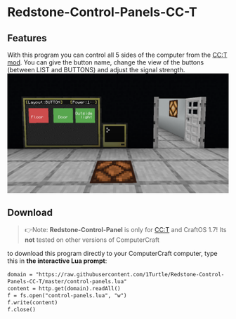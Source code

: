 # Redstone-Control-Panels-CC-T

Features
--------
With this program you can control all 5 sides of the computer from the [CC:T mod](https://github.com/SquidDev-CC/CC-Tweaked). You can give the button name, change the view of the buttons (between LIST and BUTTONS) and adjust the signal strength.
![Alt Text](/example.png "Screenshot")

Download
--------
> 👉Note: **Redstone-Control-Panel** is only for [CC:T](https://github.com/SquidDev-CC/CC-Tweaked) and CraftOS 1.7! Its **not** tested on other versions of ComputerCraft

to download this program directly to your ComputerCraft computer, type this in **the interactive Lua prompt**:

```
domain = "https://raw.githubusercontent.com/1Turtle/Redstone-Control-Panels-CC-T/master/control-panels.lua"
content = http.get(domain).readAll()
f = fs.open("control-panels.lua", "w")
f.write(content)
f.close()
```
